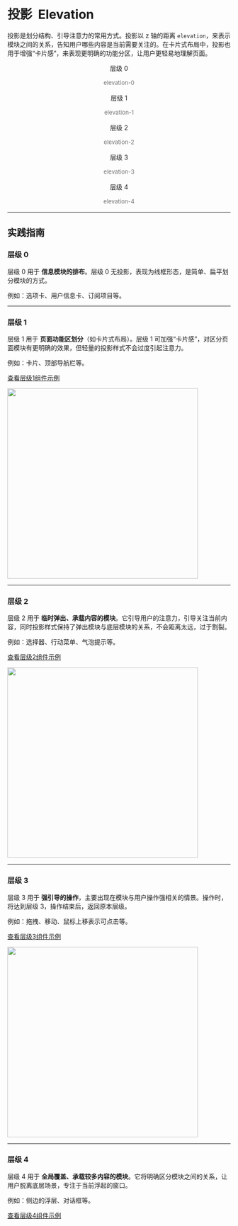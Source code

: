 # 投影&nbsp; Elevation

投影是划分结构、引导注意力的常用方式。投影以 z 轴的距离 `elevation`，来表示模块之间的关系，告知用户哪些内容是当前需要关注的。在卡片式布局中，投影也用于增强“卡片感”，来表现更明确的功能分区，让用户更轻易地理解页面。

<section class="headerSection">
  <div class="headerBox" style="background-color: var(--gray-50);">
    <div class="elevationBox">
      <div class="elevationCard" style="box-shadow: var(--box-shadow-elevation-0);">
      </div>
      <p style="margin-bottom: 0; text-align: center;">
      层级 0
      </p>
      <p style="margin-bottom: 0; line-height: 20px; font-size: 13px; text-align: center; opacity: .6;">
      elevation-0
      </p>
    </div>
    <div class="elevationBox">
      <div class="elevationCard" style="box-shadow: var(--box-shadow-elevation-1);">
      </div>
      <p style="margin-bottom: 0; text-align: center;">
      层级 1
      </p>
      <p style="margin-bottom: 0; line-height: 20px; font-size: 13px; text-align: center; opacity: .6;">
      elevation-1
      </p>
    </div>
    <div class="elevationBox">
      <div class="elevationCard" style="box-shadow: var(--box-shadow-elevation-2);">
      </div>
      <p style="margin-bottom: 0; text-align: center;">
      层级 2
      </p>
      <p style="margin-bottom: 0; line-height: 20px; font-size: 13px; text-align: center; opacity: .6;">
      elevation-2
      </p>
    </div>
    <div class="elevationBox">
      <div class="elevationCard" style="box-shadow: var(--box-shadow-elevation-3);">
      </div>
      <p style="margin-bottom: 0; text-align: center;">
      层级 3
      </p>
      <p style="margin-bottom: 0; line-height: 20px; font-size: 13px; text-align: center; opacity: .6;">
      elevation-3
      </p>
    </div>
    <div class="elevationBox">
      <div class="elevationCard" style="box-shadow: var(--box-shadow-elevation-4);">
      </div>
      <p style="margin-bottom: 0; text-align: center;">
      层级 4
      </p>
      <p style="margin-bottom: 0; line-height: 20px; font-size: 13px; text-align: center; opacity: .6;">
      elevation-4
      </p>
    </div>
  </div>
</section>

---

## 实践指南

<article>
  <section class="articleInner">
    <h3 class="articleH3">
        层级 0
    </h3>
    <p class="articleP">
    层级 0 用于 <strong>信息模块的排布</strong>。层级 0 无投影，表现为线框形态，是简单、扁平划分模块的方式。
    </p>
        <p class="articleP">
    例如：选项卡、用户信息卡、订阅项目等。
    </p>
  </section>
  <div display="block" style="flex: 1;">
  <!-- <img src="https://wxa.wxs.qq.com/mpweb/delivery/legacy/wxadtouch/upload/t1/mvdsbj2e_4c30105f.png" style="margin: 0; width: 430px;  background-color: #fcfcfc;" /> -->
  </div>
</article>

---

<article>
  <section class="articleInner">
    <h3 class="articleH3">
        层级 1
    </h3>
    <p class="articleP">
    层级 1 用于 <strong>页面功能区划分</strong>（如卡片式布局）。层级 1 可加强“卡片感”，对区分页面模块有更明确的效果，但轻量的投影样式不会过度引起注意力。
    </p>
    <p class="articleP">
    例如：卡片、顶部导航栏等。
    </p>
    <p class="articleP">
    <a href="/components/card">查看层级1组件示例</a>
    </p>
  </section>
  <div display="block" style="flex: 1;">
  <img src="https://wxa.wxs.qq.com/mpweb/delivery/legacy/wxadtouch/upload/t1/69cgowho_e27b2a82.png" style="margin: 0; width: 430px;  background-color: #fcfcfc;" />
  </div>
</article>

---

<article>
  <section class="articleInner">
    <h3 class="articleH3">
        层级 2
    </h3>
    <p class="articleP">
    层级 2 用于 <strong>临时弹出、承载内容的模块</strong>。它引导用户的注意力，引导关注当前内容，同时投影样式保持了弹出模块与底层模块的关系，不会距离太远，过于割裂。
    </p>
    <p class="articleP">
    例如：选择器、行动菜单、气泡提示等。
    </p>
    <p class="articleP">
    <a href="/components/select">查看层级2组件示例</a>
    </p>
  </section>
  <div display="block" style="flex: 1;">
  <img src="https://wxa.wxs.qq.com/mpweb/delivery/legacy/wxadtouch/upload/t1/1t6bp8v6_f1fa415a.png" style="margin: 0; width: 430px;  background-color: #fcfcfc;" />
  </div>
</article>

---

<article>
  <section class="articleInner">
    <h3 class="articleH3">
        层级 3
    </h3>
    <p class="articleP">
    层级 3 用于 <strong>强引导的操作</strong>，主要出现在模块与用户操作强相关的情景。操作时，将达到层级 3，操作结束后，返回原本层级。
    </p>
    <p class="articleP">
    例如：拖拽、移动、鼠标上移表示可点击等。
    </p>
    <p class="articleP">
    <a href="/components/card">查看层级3组件示例</a>
    </p>
  </section>
  <div display="block" style="flex: 1;">
  <img src="https://wxa.wxs.qq.com/mpweb/delivery/legacy/wxadtouch/upload/t1/xfvozp9m_940b6b6f.png" style="margin: 0; width: 430px;  background-color: #fcfcfc;" />
  </div>
</article>

---

<article>
  <section class="articleInner">
    <h3 class="articleH3">
        层级 4
    </h3>
    <p class="articleP">
    层级 4 用于 <strong>全局覆盖、承载较多内容的模块</strong>。它将明确区分模块之间的关系，让用户脱离底层场景，专注于当前浮起的窗口。
    </p>
    <p class="articleP">
    例如：侧边的浮层、对话框等。
    </p>
    <p class="articleP">
    <a href="/components/dialog">查看层级4组件示例</a>
    </p>
  </section>
  <div display="block" style="flex: 1;">
  <!-- <img src="https://wxa.wxs.qq.com/mpweb/delivery/legacy/wxadtouch/upload/t1/6iscdme0_4a55227c.png" style="margin: 0; width: 430px;  background-color: #fcfcfc;" /> -->
  </div>
</article>
